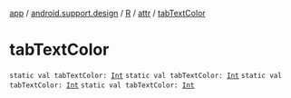 [app](../../../index.md) / [android.support.design](../../index.md) / [R](../index.md) / [attr](index.md) / [tabTextColor](.)

# tabTextColor

`static val tabTextColor: `[`Int`](https://kotlinlang.org/api/latest/jvm/stdlib/kotlin/-int/index.html)
`static val tabTextColor: `[`Int`](https://kotlinlang.org/api/latest/jvm/stdlib/kotlin/-int/index.html)
`static val tabTextColor: `[`Int`](https://kotlinlang.org/api/latest/jvm/stdlib/kotlin/-int/index.html)
`static val tabTextColor: `[`Int`](https://kotlinlang.org/api/latest/jvm/stdlib/kotlin/-int/index.html)